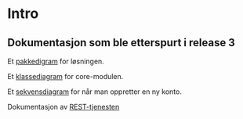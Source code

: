 # Intro

## Dokumentasjon som ble etterspurt i release 3
Et [pakkedigram](../../cash-flow/Arkitektur.png) for løsningen.

Et [klassediagram](../../cash-flow/Klassediagram.png) for core-modulen.

Et [sekvensdiagram](../../cash-flow/Sekvensdiagram.png) for når man oppretter en ny konto.

Dokumentasjon av [REST-tjenesten](../../cash-flow/rest/README.md)
